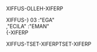 XIFFUS-OLLEH-XIFERP

XIFFUS-}
03 :"EGA"  
,"ECILA" :"EMAN"  
{-XIFERP

XIFFUS-TSET-XIFERPTSET-XIFERP

